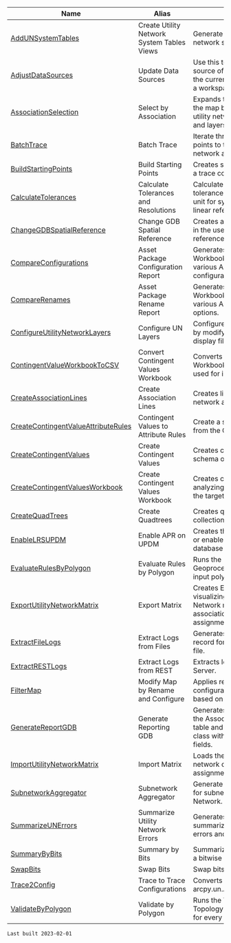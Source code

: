 | Name | Alias | Description |
| --- | --- | --- |
| [AddUNSystemTables](./AddUNSystemTables.html) | Create Utility Network System Tables Views | Generate views on the utility network system tables. |
| [AdjustDataSources](./AdjustDataSources.html) | Update Data Sources | Use this tool to convert the data source of layers in the maps in the current ArcGIS Pro project to a workspace. |
| [AssociationSelection](./AssociationSelection.html) | Select by Association | Expands the current selection in the map based on specified utility network association types and layers. |
| [BatchTrace](./BatchTrace.html) | Batch Trace | Iterate through the starting points to trace the utility network and use the results. |
| [BuildStartingPoints](./BuildStartingPoints.html) | Build Starting Points | Creates starting points based on a trace configuration. |
| [CalculateTolerances](./CalculateTolerances.html) | Calculate Tolerances and Resolutions | Calculate the XY, Z, and M tolerances based on a measure unit for systems that will use a linear referencing system (LRS). |
| [ChangeGDBSpatialReference](./ChangeGDBSpatialReference.html) | Change GDB Spatial Reference | Creates a new file geodatabase in the user-specified spatial reference. |
| [CompareConfigurations](./CompareConfigurations.html) | Asset Package Configuration Report | Generates a collection of Excel Workbooks/Sheets to review the various Asset Package configuration options. |
| [CompareRenames](./CompareRenames.html) | Asset Package Rename Report | Generates a collection of Excel Workbooks/Sheets to review the various Asset Package rename options. |
| [ConfigureUtilityNetworkLayers](./ConfigureUtilityNetworkLayers.html) | Configure UN Layers | Configures utility network layers by modifying popups and display filters. |
| [ContingentValueWorkbookToCSV](./ContingentValueWorkbookToCSV.html) | Convert Contingent Values Workbook | Converts a Contingent Values Workbook to CSV files to be used for importing. |
| [CreateAssociationLines](./CreateAssociationLines.html) | Create Association Lines | Creates lines representing utility network associations. |
| [CreateContingentValueAttributeRules](./CreateContingentValueAttributeRules.html) | Contingent Values to Attribute Rules | Create a series of attribute rules from the Contingent Values. |
| [CreateContingentValues](./CreateContingentValues.html) | Create Contingent Values | Creates contingent values from schema or data. |
| [CreateContingentValuesWorkbook](./CreateContingentValuesWorkbook.html) | Create Contingent Values Workbook | Creates contingent values by analyzing the schema or data of the target table. |
| [CreateQuadTrees](./CreateQuadTrees.html) | Create Quadtrees | Creates quadtrees from a collection of input features. |
| [EnableLRSUPDM](./EnableLRSUPDM.html) | Enable APR on UPDM | Creates the script to enable LRS or enables LRS on a UPDM database with a utility network. |
| [EvaluateRulesByPolygon](./EvaluateRulesByPolygon.html) | Evaluate Rules by Polygon | Runs the Evaluate Rules Geoprocessing tool for every input polygon. |
| [ExportUtilityNetworkMatrix](./ExportUtilityNetworkMatrix.html) | Export Matrix | Creates Excel workbooks for visualizing and modifying Utility Network rules, categories, association roles, and terminal assignments. |
| [ExtractFileLogs](./ExtractFileLogs.html) | Extract Logs from Files | Generates a Mobile GDB with a record for each entry in a log file. |
| [ExtractRESTLogs](./ExtractRESTLogs.html) | Extract Logs from REST | Extracts logs from ArcGIS Server. |
| [FilterMap](./FilterMap.html) | Modify Map by Rename and Configure | Applies rename and configuration options to maps based on an asset package. |
| [GenerateReportGDB](./GenerateReportGDB.html) | Generate Reporting GDB | Generates a Mobile GDB with the Association and Controllers table and each Utility Network class with domain description in fields. |
| [ImportUtilityNetworkMatrix](./ImportUtilityNetworkMatrix.html) | Import Matrix | Loads the values from the rule, network category, and terminal assignment workbooks. |
| [SubnetworkAggregator](./SubnetworkAggregator.html) | Subnetwork Aggregator | Generate aggregated geometry for subnetworks in the Utility Network. |
| [SummarizeUNErrors](./SummarizeUNErrors.html) | Summarize Utility Network Errors | Generates a Mobile GDB summarizing utility network errors and data inconsistencies |
| [SummaryByBits](./SummaryByBits.html) | Summary by Bits | Summarizes records containing a bitwise coded value domain. |
| [SwapBits](./SwapBits.html) | Swap Bits | Swap bits on features |
| [Trace2Config](./Trace2Config.html) | Trace to Trace Configurations | Converts arcpy.un.Trace to arcpy.un.AddTraceConfiguration |
| [ValidateByPolygon](./ValidateByPolygon.html) | Validate by Polygon | Runs the Validate Network Topology Geoprocessing tool for every input polygon. |

`Last built 2023-02-01`
